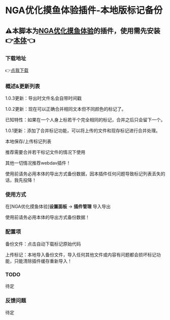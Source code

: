 # NGA优化摸鱼体验插件-本地版标记备份

## ⚠本脚本为[NGA优化摸鱼体验](https://greasyfork.org/zh-CN/scripts/393991-nga%E4%BC%98%E5%8C%96%E6%91%B8%E9%B1%BC%E4%BD%93%E9%AA%8C)的插件，使用需先安装👉[本体](https://greasyfork.org/zh-CN/scripts/393991-nga%E4%BC%98%E5%8C%96%E6%91%B8%E9%B1%BC%E4%BD%93%E9%AA%8C)👈

### 下载地址

👉[点我下载](https://greasyfork.org/zh-CN/scripts/489936)

### 概述&更新列表

1.0.3更新：导出时文件名会自带时间戳

1.0.2更新：现在可以正确合并相同文本但不同颜色的标记了。

已知特性：如果在一个人身上标若干个完全相同的标记，合并之后只会留下一个。

1.0.1更新：添加了合并标记功能，可以将上传的文件和现存标记进行合并处理。

本地保存/上传标记列表

推荐需要合并若干标记文件的情况下使用

其他一切情况推荐webdav插件！

使用前请务必用本体的导出方式备份数据，因本插件任何问题导致标记列表丢失的话，我先投降！

### 使用方式

在[NGA优化摸鱼体验]**设置面板** -> **插件管理** 导入导出

使用前请务必用本体的导出方式备份数据！

### 配置项

备份文件：点击自动下载标记原始代码

上传标记：本地导入备份文件，导入任何其他文件或内容有问题都会损坏标记功能，只能清除插件缓存重新导入！

### TODO

待定

### 反馈问题

待定